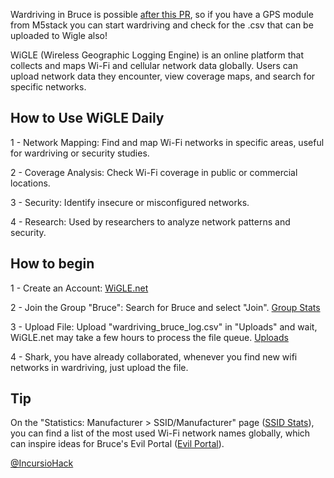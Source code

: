 Wardriving in Bruce is possible [after this PR](https://github.com/pr3y/Bruce/pull/100), so if you have a GPS module from M5stack you can start wardriving and check for the .csv that can be uploaded to Wigle also!

WiGLE (Wireless Geographic Logging Engine) is an online platform that collects and maps Wi-Fi and cellular network data globally. Users can upload network data they encounter, view coverage maps, and search for specific networks.

## How to Use WiGLE Daily

1 - Network Mapping: Find and map Wi-Fi networks in specific areas, useful for wardriving or security studies.

2 - Coverage Analysis: Check Wi-Fi coverage in public or commercial locations.

3 - Security: Identify insecure or misconfigured networks.

4 - Research: Used by researchers to analyze network patterns and security.


## How to begin

1 - Create an Account: [WiGLE.net](https://wigle.net/)

2 - Join the Group "Bruce": Search for Bruce and select "Join". [Group Stats](https://wigle.net/stats#groupstats)

3 - Upload File: Upload "wardriving_bruce_log.csv" in "Uploads" and wait, WiGLE.net may take a few hours to process the file queue. [Uploads](https://wigle.net/uploads)

4 - Shark, you have already collaborated, whenever you find new wifi networks in wardriving, just upload the file.


## Tip
On the "Statistics: Manufacturer > SSID/Manufacturer" page ([SSID Stats](https://wigle.net/stats#ssidstats)), you can find a list of the most used Wi-Fi network names globally, which can inspire ideas for Bruce's Evil Portal ([Evil Portal](https://github.com/pr3y/Bruce/wiki/WiFi#evil-portal)).

[@IncursioHack](https://github.com/IncursioHack)
